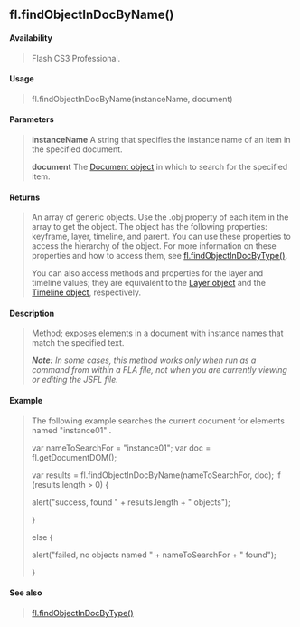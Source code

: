 ## fl.findObjectInDocByName()

#### Availability

> Flash CS3 Professional.

#### Usage

> fl.findObjectInDocByName(instanceName, document)

#### Parameters

> **instanceName** A string that specifies the instance name of an item in the specified document.
>
> **document** The [Document object](#_bookmark116) in which to search for the specified item.

#### Returns

> An array of generic objects. Use the .obj property of each item in the array to get the object. The object has the following properties: keyframe, layer, timeline, and parent. You can use these properties to access the hierarchy of the object. For more information on these properties and how to access them, see [fl.findObjectInDocByType()](#fl.findObjectInDocByType()).
>
> You can also access methods and properties for the layer and timeline values; they are equivalent to the [Layer object](#_bookmark679) and the [Timeline object](#_bookmark1030), respectively.

#### Description

> Method; exposes elements in a document with instance names that match the specified text.
>
> ***Note:** In some cases, this method works only when run as a command from within a FLA file, not when you are currently viewing or editing the JSFL file.*

#### Example

> The following example searches the current document for elements named "instance01" .
>
> var nameToSearchFor = "instance01"; var doc = fl.getDocumentDOM();
>
> var results = fl.findObjectInDocByName(nameToSearchFor, doc); if (results.length \> 0) {
>
> alert("success, found " + results.length + " objects");
>
> }
>
> else {
>
> alert("failed, no objects named " + nameToSearchFor + " found");
>
> }

#### See also

> [fl.findObjectInDocByType()](#fl.findObjectInDocByType())

<span id="fl.findObjectInDocByType()" class="anchor"></span>
